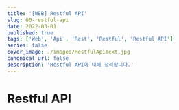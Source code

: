 ```yaml
---
title: '[WEB] Restful API'
slug: 00-restful-api
date: 2022-03-01
published: true
tags: ['Web', 'Api', 'Rest', 'Restful', 'Restful API']
series: false
cover_image: ./images/RestfulApiText.jpg
canonical_url: false
description: 'Restful API에 대해 정리합니다.'
---
```


# Restful API

